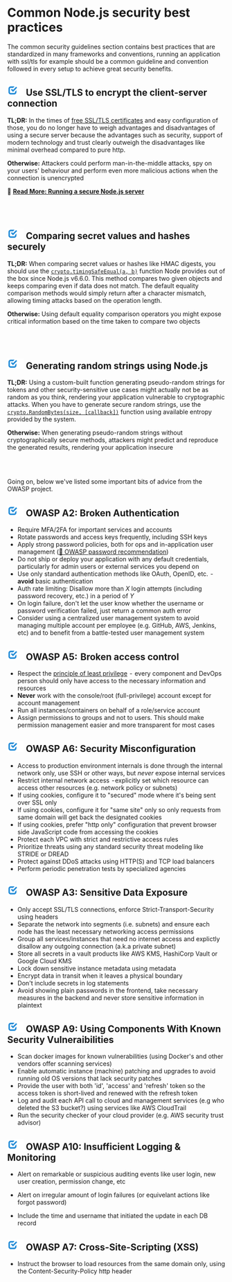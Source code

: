 [✔]: ../../assets/images/checkbox-small-blue.png

# Common Node.js security best practices

The common security guidelines section contains best practices that are standardized in many frameworks and conventions, running an application with ssl/tls for example should be a common guideline and convention followed in every setup to achieve great security benefits.

## ![✔] Use SSL/TLS to encrypt the client-server connection

**TL;DR:** In the times of [free SSL/TLS certificates](https://letsencrypt.org/) and easy configuration of those, you do no longer have to weigh advantages and disadvantages of using a secure server because the advantages such as security, support of modern technology and trust clearly outweigh the disadvantages like minimal overhead compared to pure http.

**Otherwise:** Attackers could perform man-in-the-middle attacks, spy on your users' behaviour and perform even more malicious actions when the connection is unencrypted

🔗 [**Read More: Running a secure Node.js server**](/sections/security/secureserver.md)

<br/><br/>

## ![✔] Comparing secret values and hashes securely

**TL;DR:** When comparing secret values or hashes like HMAC digests, you should use the [`crypto.timingSafeEqual(a, b)`](https://nodejs.org/dist/latest-v9.x/docs/api/crypto.html#crypto_crypto_timingsafeequal_a_b) function Node provides out of the box since Node.js v6.6.0. This method compares two given objects and keeps comparing even if data does not match. The default equality comparison methods would simply return after a character mismatch, allowing timing attacks based on the operation length.

**Otherwise:** Using default equality comparison operators you might expose critical information based on the time taken to compare two objects

<br/><br/>

## ![✔] Generating random strings using Node.js

**TL;DR:** Using a custom-built function generating pseudo-random strings for tokens and other security-sensitive use cases might actually not be as random as you think, rendering your application vulnerable to cryptographic attacks. When you have to generate secure random strings, use the [`crypto.RandomBytes(size, [callback])`](https://nodejs.org/dist/latest-v9.x/docs/api/crypto.html#crypto_crypto_randombytes_size_callback) function using available entropy provided by the system.

**Otherwise:** When generating pseudo-random strings without cryptographically secure methods, attackers might predict and reproduce the generated results, rendering your application insecure

<br/><br/>

Going on, below we've listed some important bits of advice from the OWASP project.

## ![✔] OWASP A2: Broken Authentication

- Require MFA/2FA for important services and accounts
- Rotate passwords and access keys frequently, including SSH keys
- Apply strong password policies, both for ops and in-application user management ([🔗 OWASP password recommendation](https://www.owasp.org/index.php/Authentication_Cheat_Sheet#Implement_Proper_Password_Strength_Controls.22))
- Do not ship or deploy your application with any default credentials, particularly for admin users or external services you depend on
- Use only standard authentication methods like OAuth, OpenID, etc.  - **avoid** basic authentication
- Auth rate limiting: Disallow more than _X_ login attempts (including password recovery, etc.) in a period of _Y_
- On login failure, don't let the user know whether the username or password verification failed, just return a common auth error
- Consider using a centralized user management system to avoid managing multiple account per employee (e.g. GitHub, AWS, Jenkins, etc) and to benefit from a battle-tested user management system

## ![✔] OWASP A5:  Broken access control

- Respect the [principle of least privilege](https://en.wikipedia.org/wiki/Principle_of_least_privilege)  -  every component and DevOps person should only have access to the necessary information and resources
- **Never** work with the console/root (full-privilege) account except for account management
- Run all instances/containers on behalf of a role/service account
- Assign permissions to groups and not to users. This should make permission management easier and more transparent for most cases

## ![✔] OWASP A6: Security Misconfiguration

- Access to production environment internals is done through the internal network only, use SSH or other ways, but _never_ expose internal services
- Restrict internal network access  - explicitly set which resource can access other resources (e.g. network policy or subnets)
- If using cookies, configure it to "secured" mode where it's being sent over SSL only
- If using cookies, configure it for "same site" only so only requests from same domain will get back the designated cookies
- If using cookies, prefer "http only" configuration that prevent browser side JavaScript code from accessing the cookies
- Protect each VPC with strict and restrictive access rules
- Prioritize threats using any standard security threat modeling like STRIDE or DREAD
- Protect against DDoS attacks using HTTP(S) and TCP load balancers
- Perform periodic penetration tests by specialized agencies

## ![✔] OWASP A3: Sensitive Data Exposure

- Only accept SSL/TLS connections, enforce Strict-Transport-Security using headers
- Separate the network into segments (i.e. subnets) and ensure each node has the least necessary networking access permissions
- Group all services/instances that need no internet access and explictly disallow any outgoing connection (a.k.a private subnet)
- Store all secrets in a vault products like AWS KMS, HashiCorp Vault or Google Cloud KMS
- Lock down sensitive instance metadata using metadata
- Encrypt data in transit when it leaves a physical boundary
- Don't include secrets in log statements
- Avoid showing plain passwords in the frontend, take necessary measures in the backend and never store sensitive information in plaintext

## ![✔] OWASP A9: Using Components With Known Security Vulneraibilities

- Scan docker images for known vulnerabilities (using Docker's and other vendors offer scanning services)
- Enable automatic instance (machine) patching and upgrades to avoid running old OS versions that lack security patches
- Provide the user with both 'id', 'access' and 'refresh' token so the access token is short-lived and renewed with the refresh token
- Log and audit each API call to cloud and management services (e.g who deleted the S3 bucket?) using services like AWS CloudTrail
- Run the security checker of your cloud provider (e.g. AWS security trust advisor)

## ![✔] OWASP A10: Insufficient Logging & Monitoring

- Alert on remarkable or suspicious auditing events like user login, new user creation, permission change, etc

- Alert on irregular amount of login failures (or equivelant actions like forgot password)

- Include the time and username that initiated the update in each DB record

## ![✔] OWASP A7: Cross-Site-Scripting (XSS)

- Instruct the browser to load resources from the same domain only, using the Content-Security-Policy http header

<br/><br/><br/>
